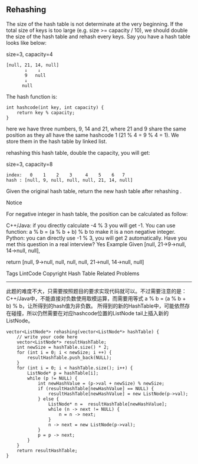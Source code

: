 ## Rehashing  ##

The size of the hash table is not determinate at the very beginning. If the total size of keys is too large (e.g. size >= capacity / 10), we should double the size of the hash table and rehash every keys. Say you have a hash table looks like below:

size=3, capacity=4

	[null, 21, 14, null]
	       ↓    ↓
	       9   null
	       ↓
	      null
The hash function is:

	int hashcode(int key, int capacity) {
	    return key % capacity;
	}
here we have three numbers, 9, 14 and 21, where 21 and 9 share the same position as they all have the same hashcode 1 (21 % 4 = 9 % 4 = 1). We store them in the hash table by linked list.

rehashing this hash table, double the capacity, you will get:

size=3, capacity=8

	index:   0    1    2    3     4    5    6   7
	hash : [null, 9, null, null, null, 21, 14, null]
Given the original hash table, return the new hash table after rehashing .

 Notice

For negative integer in hash table, the position can be calculated as follow:

C++/Java: if you directly calculate -4 % 3 you will get -1. You can use function: a % b = (a % b + b) % b to make it is a non negative integer.
Python: you can directly use -1 % 3, you will get 2 automatically.
Have you met this question in a real interview? Yes
Example
Given [null, 21->9->null, 14->null, null],

return [null, 9->null, null, null, null, 21->null, 14->null, null]

Tags 
LintCode Copyright Hash Table
Related Problems 

----------

此题的难度不大，只需要按照题目的要求实现代码就可以。不过需要注意的是：
C++/Java中，不能直接对负数使用取模运算，而需要用等式 a % b = (a % b + b) % b，让所得到的hash值为非负数。
所得到的新的HashTable中，可能依然存在碰撞，所以仍然需要在对应hashcode位置的ListNode tail上插入新的ListNode。

	vector<ListNode*> rehashing(vector<ListNode*> hashTable) {
	    // write your code here
	    vector<ListNode*> resultHashTable;
	    int newSize = hashTable.size() * 2;
	    for (int i = 0; i < newSize; i ++) {
	        resultHashTable.push_back(NULL);
	    }
	    for (int i = 0; i < hashTable.size(); i++) {
	        ListNode* p = hashTable[i];
	        while (p != NULL) {
	            int newHashValue = (p->val + newSize) % newSize;
	            if (resultHashTable[newHashValue] == NULL) {
	                resultHashTable[newHashValue] = new ListNode(p->val);
	            } else {
	                ListNode* n =  resultHashTable[newHashValue];
	                while (n -> next != NULL) {
	                    n = n -> next;
	                }
	                n -> next = new ListNode(p->val);
	            }
	            p = p -> next;
	        }
	    }
	    return resultHashTable;
	}